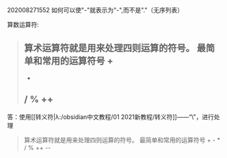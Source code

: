 202008271552
如何可以使"-"就表示为"-",而不是"."（无序列表） 

算数运算符:
>算术运算符就是用来处理四则运算的符号。
>最简单和常用的运算符号
>+
>-
>*
>/
>%
>++
>--


答：使用[[转义符|λ:/obsidian中文教程/01 2021新教程/转义符]]——“\”，进行处理
>算术运算符就是用来处理四则运算的符号。
>最简单和常用的运算符号
>\+
>\-
>\*
>\/
>\%
>\++
>\--